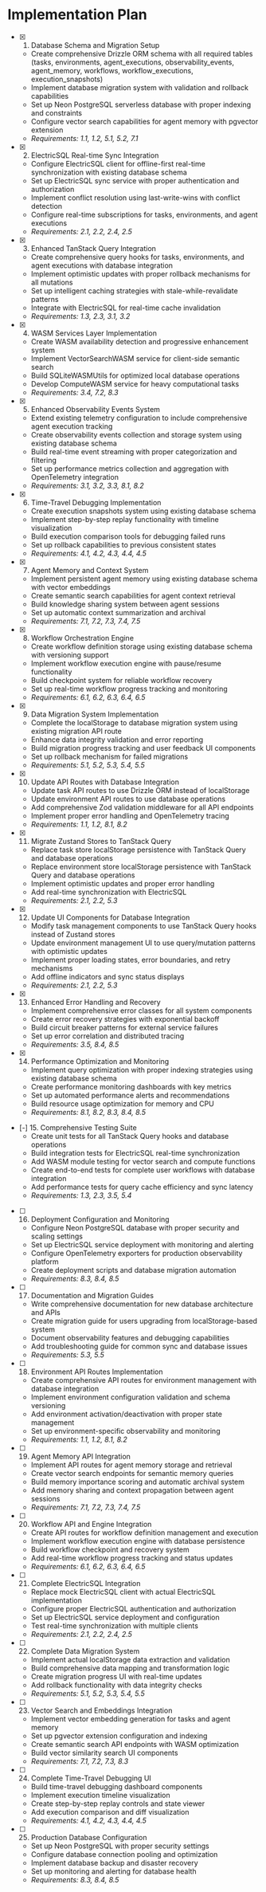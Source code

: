 # Implementation Plan

- [x] 1. Database Schema and Migration Setup
  - Create comprehensive Drizzle ORM schema with all required tables (tasks, environments, agent_executions, observability_events, agent_memory, workflows, workflow_executions, execution_snapshots)
  - Implement database migration system with validation and rollback capabilities
  - Set up Neon PostgreSQL serverless database with proper indexing and constraints
  - Configure vector search capabilities for agent memory with pgvector extension
  - _Requirements: 1.1, 1.2, 5.1, 5.2, 7.1_

- [x] 2. ElectricSQL Real-time Sync Integration
  - Configure ElectricSQL client for offline-first real-time synchronization with existing database schema
  - Set up ElectricSQL sync service with proper authentication and authorization
  - Implement conflict resolution using last-write-wins with conflict detection
  - Configure real-time subscriptions for tasks, environments, and agent executions
  - _Requirements: 2.1, 2.2, 2.4, 2.5_

- [x] 3. Enhanced TanStack Query Integration
  - Create comprehensive query hooks for tasks, environments, and agent executions with database integration
  - Implement optimistic updates with proper rollback mechanisms for all mutations
  - Set up intelligent caching strategies with stale-while-revalidate patterns
  - Integrate with ElectricSQL for real-time cache invalidation
  - _Requirements: 1.3, 2.3, 3.1, 3.2_

- [x] 4. WASM Services Layer Implementation
  - Create WASM availability detection and progressive enhancement system
  - Implement VectorSearchWASM service for client-side semantic search
  - Build SQLiteWASMUtils for optimized local database operations
  - Develop ComputeWASM service for heavy computational tasks
  - _Requirements: 3.4, 7.2, 8.3_

- [x] 5. Enhanced Observability Events System
  - Extend existing telemetry configuration to include comprehensive agent execution tracking
  - Create observability events collection and storage system using existing database schema
  - Build real-time event streaming with proper categorization and filtering
  - Set up performance metrics collection and aggregation with OpenTelemetry integration
  - _Requirements: 3.1, 3.2, 3.3, 8.1, 8.2_

- [x] 6. Time-Travel Debugging Implementation
  - Create execution snapshots system using existing database schema
  - Implement step-by-step replay functionality with timeline visualization
  - Build execution comparison tools for debugging failed runs
  - Set up rollback capabilities to previous consistent states
  - _Requirements: 4.1, 4.2, 4.3, 4.4, 4.5_

- [x] 7. Agent Memory and Context System
  - Implement persistent agent memory using existing database schema with vector embeddings
  - Create semantic search capabilities for agent context retrieval
  - Build knowledge sharing system between agent sessions
  - Set up automatic context summarization and archival
  - _Requirements: 7.1, 7.2, 7.3, 7.4, 7.5_

- [x] 8. Workflow Orchestration Engine
  - Create workflow definition storage using existing database schema with versioning support
  - Implement workflow execution engine with pause/resume functionality
  - Build checkpoint system for reliable workflow recovery
  - Set up real-time workflow progress tracking and monitoring
  - _Requirements: 6.1, 6.2, 6.3, 6.4, 6.5_

- [x] 9. Data Migration System Implementation
  - Complete the localStorage to database migration system using existing migration API route
  - Enhance data integrity validation and error reporting
  - Build migration progress tracking and user feedback UI components
  - Set up rollback mechanism for failed migrations
  - _Requirements: 5.1, 5.2, 5.3, 5.4, 5.5_

- [x] 10. Update API Routes with Database Integration
  - Update task API routes to use Drizzle ORM instead of localStorage
  - Update environment API routes to use database operations
  - Add comprehensive Zod validation middleware for all API endpoints
  - Implement proper error handling and OpenTelemetry tracing
  - _Requirements: 1.1, 1.2, 8.1, 8.2_

- [x] 11. Migrate Zustand Stores to TanStack Query
  - Replace task store localStorage persistence with TanStack Query and database operations
  - Replace environment store localStorage persistence with TanStack Query and database operations
  - Implement optimistic updates and proper error handling
  - Add real-time synchronization with ElectricSQL
  - _Requirements: 2.1, 2.2, 5.3_

- [x] 12. Update UI Components for Database Integration
  - Modify task management components to use TanStack Query hooks instead of Zustand stores
  - Update environment management UI to use query/mutation patterns with optimistic updates
  - Implement proper loading states, error boundaries, and retry mechanisms
  - Add offline indicators and sync status displays
  - _Requirements: 2.1, 2.2, 5.3_

- [x] 13. Enhanced Error Handling and Recovery
  - Implement comprehensive error classes for all system components
  - Create error recovery strategies with exponential backoff
  - Build circuit breaker patterns for external service failures
  - Set up error correlation and distributed tracing
  - _Requirements: 3.5, 8.4, 8.5_

- [x] 14. Performance Optimization and Monitoring
  - Implement query optimization with proper indexing strategies using existing database schema
  - Create performance monitoring dashboards with key metrics
  - Set up automated performance alerts and recommendations
  - Build resource usage optimization for memory and CPU
  - _Requirements: 8.1, 8.2, 8.3, 8.4, 8.5_

- [-] 15. Comprehensive Testing Suite
  - Create unit tests for all TanStack Query hooks and database operations
  - Build integration tests for ElectricSQL real-time synchronization
  - Add WASM module testing for vector search and compute functions
  - Create end-to-end tests for complete user workflows with database integration
  - Add performance tests for query cache efficiency and sync latency
  - _Requirements: 1.3, 2.3, 3.5, 5.4_

- [ ] 16. Deployment Configuration and Monitoring
  - Configure Neon PostgreSQL database with proper security and scaling settings
  - Set up ElectricSQL service deployment with monitoring and alerting
  - Configure OpenTelemetry exporters for production observability platform
  - Create deployment scripts and database migration automation
  - _Requirements: 8.3, 8.4, 8.5_

- [ ] 17. Documentation and Migration Guides
  - Write comprehensive documentation for new database architecture and APIs
  - Create migration guide for users upgrading from localStorage-based system
  - Document observability features and debugging capabilities
  - Add troubleshooting guide for common sync and database issues
  - _Requirements: 5.3, 5.5_

- [ ] 18. Environment API Routes Implementation
  - Create comprehensive API routes for environment management with database integration
  - Implement environment configuration validation and schema versioning
  - Add environment activation/deactivation with proper state management
  - Set up environment-specific observability and monitoring
  - _Requirements: 1.1, 1.2, 8.1, 8.2_

- [ ] 19. Agent Memory API Integration
  - Implement API routes for agent memory storage and retrieval
  - Create vector search endpoints for semantic memory queries
  - Build memory importance scoring and automatic archival system
  - Add memory sharing and context propagation between agent sessions
  - _Requirements: 7.1, 7.2, 7.3, 7.4, 7.5_

- [ ] 20. Workflow API and Engine Integration
  - Create API routes for workflow definition management and execution
  - Implement workflow execution engine with database persistence
  - Build workflow checkpoint and recovery system
  - Add real-time workflow progress tracking and status updates
  - _Requirements: 6.1, 6.2, 6.3, 6.4, 6.5_

- [ ] 21. Complete ElectricSQL Integration
  - Replace mock ElectricSQL client with actual ElectricSQL implementation
  - Configure proper ElectricSQL authentication and authorization
  - Set up ElectricSQL service deployment and configuration
  - Test real-time synchronization with multiple clients
  - _Requirements: 2.1, 2.2, 2.4, 2.5_

- [ ] 22. Complete Data Migration System
  - Implement actual localStorage data extraction and validation
  - Build comprehensive data mapping and transformation logic
  - Create migration progress UI with real-time updates
  - Add rollback functionality with data integrity checks
  - _Requirements: 5.1, 5.2, 5.3, 5.4, 5.5_

- [ ] 23. Vector Search and Embeddings Integration
  - Implement vector embedding generation for tasks and agent memory
  - Set up pgvector extension configuration and indexing
  - Create semantic search API endpoints with WASM optimization
  - Build vector similarity search UI components
  - _Requirements: 7.1, 7.2, 7.3, 8.3_

- [ ] 24. Complete Time-Travel Debugging UI
  - Build time-travel debugging dashboard components
  - Implement execution timeline visualization
  - Create step-by-step replay controls and state viewer
  - Add execution comparison and diff visualization
  - _Requirements: 4.1, 4.2, 4.3, 4.4, 4.5_

- [ ] 25. Production Database Configuration
  - Set up Neon PostgreSQL with proper security settings
  - Configure database connection pooling and optimization
  - Implement database backup and disaster recovery
  - Set up monitoring and alerting for database health
  - _Requirements: 8.3, 8.4, 8.5_
